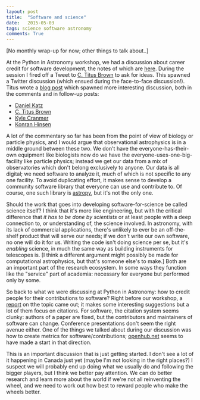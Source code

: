 ```yaml
---
layout: post
title:  "Software and science"
date:   2015-05-03
tags: science software astronomy
comments: True
---
```


[No monthly wrap-up for now; other things to talk about..]

At the Python in Astronomy workshop, we had a discussion about career credit for software development,
the notes of which are [here](https://docs.google.com/document/d/1aXOQdM46gAGCJEt1LvF0zFHlq-mtaZ9HOgvOHD7gy00/edit?pli=1).
During the session I fired off a Tweet to [C. Titus Brown](http://ivory.idyll.org/) to ask for ideas. This spawned
a Twitter discussion (which ensued during the face-to-face discussion!). Titus wrote a 
[blog post](http://ivory.idyll.org/blog/2015-software-as-a-primary-product-of-science.html) which spawned 
more interesting discussion, both in the comments and in follow-up posts:

* [Daniel Katz](https://danielskatzblog.wordpress.com/2015/04/22/software-can-be-a-primary-product-of-scientific-research/)
* [C. Titus Brown](http://ivory.idyll.org/blog/2015-more-on-software.html)
* [Kyle Cranmer](http://theoryandpractice.org/2015/05/Software:%20citation%20and%20status/#.VUZr5GZf6RM)
* [Konran Hinsen](https://khinsen.wordpress.com/2015/04/23/software-in-scientific-research/)

A lot of the commentary so far has been from the point of view of biology or particle physics, and I would
argue that observational astrophysics is in a middle ground between these two. We don't have
the everyone-has-their-own equipment like biologists now do we have the everyone-uses-one-big-facility like
particle physics; instead we get our data from a mix of observatories which don't belong exclusively to anyone.
Our data is all digital; we need software to analyze it, much of which is not specific to any one
facility. To avoid duplicating effort, it makes sense to develop a community software library that everyone can use
and contribute to. Of course, one such library is [astropy](http://www.astropy.org), but it's not the only one.

Should the work that goes into developing software-for-science be called science itself? I think
that it's more like engineering, but with the critical difference that *it has to be done by scientists* or at least
people with a deep connection to, or understanding of, the science involved. In astronomy, with its lack of
commercial applications, there's unlikely to ever be an off-the-shelf product that will serve our needs; if
we don't write our own software, no one will do it for us. Writing the code isn't doing science per se, but
it's *enabling* science, in much the same way as building instruments for telescopes is. [I think a different
argument might possibly be made for computational astrophysics, but that's someone else's to make.] Both are an
important part of the research ecosystem. In some ways they function like the "service" part of academia:
necessary for everyone but performed only by some.

So back to what we were discussing at Python in Astronomy: how to credit people for their contributions to software?
 Right before our workshop, 
a [report](https://softwaredatacitation.org/Workshop%20Report/SoftwareDataCitation_workshop_report_2015_April_20_without_logo.pdf) on tthe topic came out; it makes some interesting suggestions but a lot of them focus on citations.
For software, the citation system seems clunky: authors of a paper are fixed, but 
the contributors and maintainers of software can change.
Conference presentations don't seem the right avenue either. One of the
things we talked about during our discussion was how to create metrics for software/contributions; 
[openhub.net](https://www.openhub.net/) seems to have made a start in that direction. 

This is an important discussion that is just getting started. I don't see a lot of it happening in Canada
just yet (maybe I'm not looking in the right places?) I suspect we will probably end up doing what we 
usually do and following the bigger players, but I think we better pay attention. We can do better research
and learn more about the world if we're not all reinventing the wheel, and we need to work out how best
to reward people who make the wheels better.

